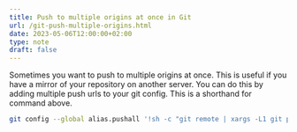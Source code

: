 ```yaml
---
title: Push to multiple origins at once in Git
url: /git-push-multiple-origins.html
date: 2023-05-06T12:00:00+02:00
type: note
draft: false
---
```


Sometimes you want to push to multiple origins at once. This is useful if you
have a mirror of your repository on another server. You can do this by adding
multiple push urls to your git config. This is a shorthand for command above.

```sh
git config --global alias.pushall '!sh -c "git remote | xargs -L1 git push --all"'
```

